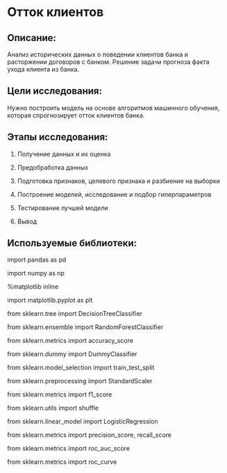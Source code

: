 # Отток клиентов

## Описание: 

Анализ исторических данных о поведении клиентов банка и расторжении договоров с банком.
Решение задачи прогноза факта ухода клиента из банка. 



## Цели исследования: 

Нужно построить модель на основе алгоритмов машинного обучения, которая спрогнозирует отток клиентов банка.



## Этапы исследования: 

1. Получение данных и их оценка

2. Предобработка данных

3. Подготовка признаков, целевого признака и разбиение на выборки

4. Построение моделей, исследование и подбор гиперпараметров

5. Тестирование лучшей модели

6. Вывод



## Используемые библиотеки:
 
import pandas as pd

import numpy as np

%matplotlib inline

import matplotlib.pyplot as plt

from sklearn.tree import DecisionTreeClassifier

from sklearn.ensemble import RandomForestClassifier

from sklearn.metrics import accuracy_score

from sklearn.dummy import DummyClassifier

from sklearn.model_selection import train_test_split

from sklearn.preprocessing import StandardScaler

from sklearn.metrics import f1_score

from sklearn.utils import shuffle

from sklearn.linear_model import LogisticRegression

from sklearn.metrics import precision_score, recall_score

from sklearn.metrics import roc_auc_score

from sklearn.metrics import roc_curve 
